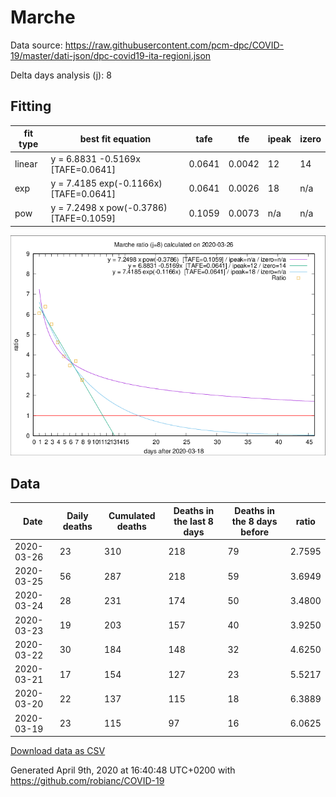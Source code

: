 # Marche

Data source: https://raw.githubusercontent.com/pcm-dpc/COVID-19/master/dati-json/dpc-covid19-ita-regioni.json

Delta days analysis (j): 8

## Fitting 
|fit type|best fit equation|tafe|tfe|ipeak|izero|
|-------|-----|--------|------|---|---|
|linear|y = 6.8831 -0.5169x  [TAFE=0.0641]|0.0641|0.0042|12|14|
|exp|y = 7.4185 exp(-0.1166x)  [TAFE=0.0641]|0.0641|0.0026|18|n/a|
|pow|y = 7.2498 x pow(-0.3786)  [TAFE=0.1059]|0.1059|0.0073|n/a|n/a|

![Plot](COVID-19_marche_j8_2020-03-26.png)

## Data
|Date|Daily deaths|Cumulated deaths|Deaths in the last 8 days|Deaths in the 8 days before|ratio|
|----|----------|-----------|-------|--------------------|-----|
|2020-03-26|23|310|218|79|2.7595|
|2020-03-25|56|287|218|59|3.6949|
|2020-03-24|28|231|174|50|3.4800|
|2020-03-23|19|203|157|40|3.9250|
|2020-03-22|30|184|148|32|4.6250|
|2020-03-21|17|154|127|23|5.5217|
|2020-03-20|22|137|115|18|6.3889|
|2020-03-19|23|115|97|16|6.0625|

[Download data as CSV](COVID-19_marche_j8_2020-03-26.csv)

Generated April 9th, 2020 at 16:40:48 UTC+0200 with https://github.com/robianc/COVID-19
